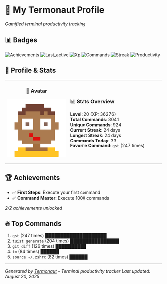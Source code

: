 # 🚀 My Termonaut Profile

*Gamified terminal productivity tracking*

## 📊 Badges

![Achievements](https://img.shields.io/badge/Achievements-5%2F10-blue?style=flat-square&logo=terminal&logoColor=white) ![Last_active](https://img.shields.io/badge/Last+Active-7h+ago-yellow?style=flat-square&logo=terminal&logoColor=white) ![Xp](https://img.shields.io/badge/XP-Level+20+%2836276%2F44100%29-blue?style=flat-square&logo=terminal&logoColor=white) ![Commands](https://img.shields.io/badge/Commands-3041-blue?style=flat-square&logo=terminal&logoColor=white) ![Streak](https://img.shields.io/badge/Streak-24+days-blue?style=flat-square&logo=terminal&logoColor=white) ![Productivity](https://img.shields.io/badge/Productivity-80.0%25-green?style=flat-square&logo=terminal&logoColor=white) 

## 🎨 Profile & Stats

<table><tr>
<td width="40%" align="center">

### 👤 Avatar

![Avatar](./avatars/92d16113f346b44989c006b24588ea12.svg)

</td>
<td width="60%">

### 📊 Stats Overview

**Level**: 20 (XP: 36276)  
**Total Commands**: 3041  
**Unique Commands**: 924  
**Current Streak**: 24 days  
**Longest Streak**: 24 days  
**Commands Today**: 33  
**Favorite Command**: `gst` (247 times)  

</td>
</tr></table>

## 🏆 Achievements

- ✅ **First Steps**: Execute your first command
- ✅ **Command Master**: Execute 1000 commands

*2/2 achievements unlocked*

## 🔥 Top Commands

1. `gst` (247 times) ████████████████████
2. `tuist generate` (204 times) ████████████████
3. `git diff` (126 times) ██████████
4. `tm` (84 times) ██████
5. `source ~/.zshrc` (82 times) ██████

---

*Generated by [Termonaut](https://github.com/oiahoon/termonaut) - Terminal productivity tracker*
*Last updated: August 20, 2025*
